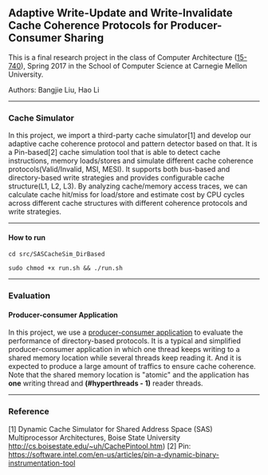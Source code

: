 ## Adaptive Write-Update and Write-Invalidate Cache Coherence Protocols for Producer-Consumer Sharing

This is a final research project in the class of Computer Architecture ([15-740](http://www.cs.cmu.edu/afs/cs/academic/class/15740-s17/www/)), Spring 2017 in the School of Computer Science at Carnegie Mellon University. 

Authors: Bangjie Liu, Hao Li

---
### Cache Simulator

In this project, we import a third-party cache simulator[1] and develop our adaptive cache coherence protocol and pattern detector based on that. It is a Pin-based[2] cache simulation tool that is able to detect cache instructions, memory loads/stores and simulate different cache coherence protocols(Valid/Invalid, MSI, MESI). It supports both bus-based and directory-based write strategies and provides configurable cache structure(L1, L2, L3). By analyzing cache/memory access traces, we can calculate cache hit/miss for load/store and estimate cost by CPU cycles across different cache structures with different coherence protocols and write strategies.

---
#### How to run

``` cd src/SASCacheSim_DirBased ```

``` sudo chmod +x run.sh && ./run.sh ```


---

### Evaluation

#### Producer-consumer Application

In this project, we use a [producer-consumer application](https://github.com/lihao98722/15740-Computer-Architecture-Final-Project/tree/master/src/App) to evaluate the performance of directory-based protocols. It is a typical and simplified producer-consumer application in which one thread keeps writing to a shared memory location while several threads keep reading it. And it is expected to produce a large amount of traffics to ensure cache coherence. Note that the shared memory location is "atomic" and the application has **one** writing thread and **(#hyperthreads - 1)** reader threads.


---

### Reference

[1] Dynamic Cache Simulator for Shared Address Space (SAS) Multiprocessor Architectures, Boise State University http://cs.boisestate.edu/~uh/CachePintool.htm)
[2] Pin: https://software.intel.com/en-us/articles/pin-a-dynamic-binary-instrumentation-tool
